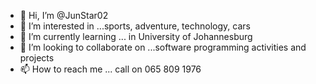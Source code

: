 - 👋 Hi, I’m @JunStar02
- 👀 I’m interested in ...sports, adventure, technology, cars
- 🌱 I’m currently learning ... in University of Johannesburg 
- 💞️ I’m looking to collaborate on ...software programming activities and projects
- 📫 How to reach me ... call on 065 809 1976

<!---
JunStar02/JunStar02 is a ✨ special ✨ repository because its `README.md` (this file) appears on your GitHub profile.
You can click the Preview link to take a look at your changes.
--->
